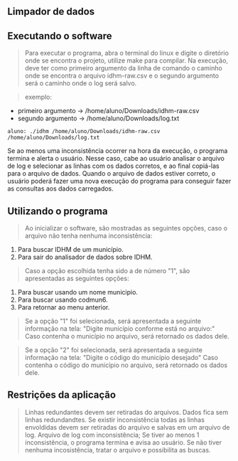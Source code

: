 ## Limpador de dados

## Executando o software

   
> Para executar o programa, abra o terminal do linux e digite o diretório onde se encontra
o projeto, utilize make para compilar. Na execução, deve ter como primeiro argumento da linha
de comando o caminho onde se encontra o arquivo idhm-raw.csv e o segundo argumento será
o caminho onde o log será salvo.

 >exemplo:

+ primeiro argumento -> /home/aluno/Downloads/idhm-raw.csv
+ segundo argumento -> /home/aluno/Downloads/log.txt
```shell
aluno: ./idhm /home/aluno/Downloads/idhm-raw.csv /home/aluno/Downloads/log.txt
```
Se ao menos uma inconsistência ocorrer na hora da execução, o
programa termina e alerta o usuário. Nesse caso, cabe ao usuário analisar o
arquivo de log e selecionar as linhas com os dados corretos, e ao final copiá-las para o arquivo
de dados. Quando o arquivo de dados estiver correto, o usuário poderá fazer uma nova
execução do programa para conseguir fazer as consultas aos dados carregados.


## Utilizando o programa

>Ao inicializar o software, são mostradas as seguintes opções, caso o arquivo não tenha
nenhuma inconsistência:

1. Para buscar IDHM de um município.
1. Para sair do analisador de dados sobre IDHM.

> Caso a opção escolhida tenha sido a de número "1", são apresentadas as seguintes opções:
> 
1. Para buscar usando um nome municipio.
1. Para buscar usando codmun6.
1. Para retornar ao menu anterior.

> Se a opção "1" foi selecionada, será apresentada a seguinte informação na tela:
"Digite município conforme está no arquivo:"
Caso contenha o município no arquivo, será retornado os dados dele.

> Se a opção "2" foi selecionada, será apresentada a seguinte informação na tela:
"Digite o código do município desejado"
Caso contenha o código do município no arquivo, será retornado os dados dele.


## Restrições da aplicação

>Linhas redundantes devem ser retiradas do arquivos.
Dados fica sem linhas redundandtes.
Se existir inconsistência todas as linhas envoldidas devem ser retiradas do arquivo e salvas em um arquivo de log.
Arquivo de log com inconsistência;
Se tiver ao menos 1 inconsistência, o programa termina e avisa ao usuário.
Se não tiver nenhuma incosistência, tratar o arquivo e possibilita as buscas.



